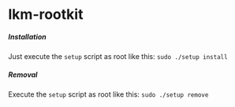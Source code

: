 # lkm-rootkit
##### Installation
Just execute the `setup` script as root like this: `sudo ./setup install`

##### Removal
Execute the `setup` script as root like this: `sudo ./setup remove`
